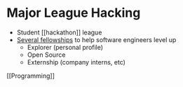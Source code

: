 # Major League Hacking

- Student [[hackathon]] league
- [Several fellowships](fellowship.mlh.io) to help software engineers level up
  - Explorer (personal profile)
  - Open Source
  - Externship (company interns, etc)

[[Programming]]

